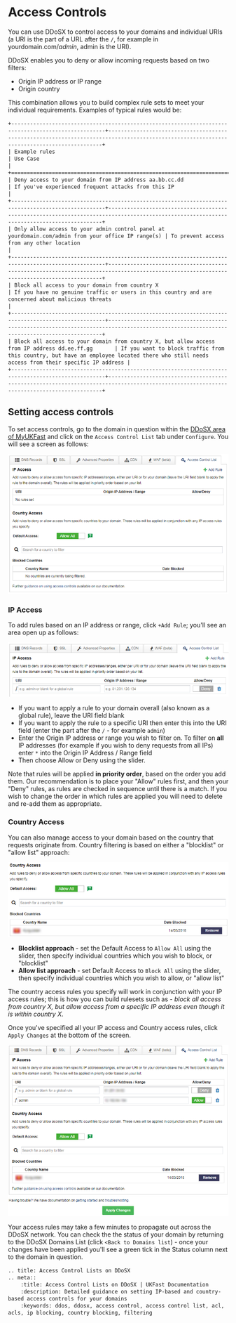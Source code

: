 # Access Controls

You can use DDoSX to control access to your domains and individual URIs (a URI is the part of a URL after the `/`, for example in yourdomain.com/*admin*, admin is the URI).

DDoSX enables you to deny or allow incoming requests based on two filters:

- Origin IP address or IP range
- Origin country

This combination allows you to build complex rule sets to meet your individual requirements. Examples of typical rules would be:

```eval_rst
+----------------------------------------------------------------------------------------------------+------------------------------------------------------------------------------------------------------------------------------------------+
| Example rules                                                                                      | Use Case                                                                                                                                 |
+====================================================================================================+==========================================================================================================================================+
| Deny access to your domain from IP address aa.bb.cc.dd                                             | If you've experienced frequent attacks from this IP                                                                                      |
+----------------------------------------------------------------------------------------------------+------------------------------------------------------------------------------------------------------------------------------------------+
| Only allow access to your admin control panel at yourdomain.com/admin from your office IP range(s) | To prevent access from any other location                                                                                                |
+----------------------------------------------------------------------------------------------------+------------------------------------------------------------------------------------------------------------------------------------------+
| Block all access to your domain from country X                                                     | If you have no genuine traffic or users in this country and are concerned about malicious threats                                        |
+----------------------------------------------------------------------------------------------------+------------------------------------------------------------------------------------------------------------------------------------------+
| Block all access to your domain from country X, but allow access from IP address dd.ee.ff.gg       | If you want to block traffic from this country, but have an employee located there who still needs access from their specific IP address |
+----------------------------------------------------------------------------------------------------+------------------------------------------------------------------------------------------------------------------------------------------+
```

## Setting access controls

To set access controls, go to the domain in question within the [DDoSX area of MyUKFast](https://my.ukfast.co.uk/ddosx/) and click on the `Access Control List` tab under `Configure`.  You will see a screen as follows:

![acl](files/acl.png)

### IP Access

To add rules based on an IP address or range, click `+Add Rule`; you'll see an area open up as follows:

![add_ip_filter](files/add_ip_filter.png)

- If you want to apply a rule to your domain overall (also known as a global rule), leave the URI field blank
- If you want to apply the rule to a specific URI then enter this into the URI field (enter the part after the `/` - for example `admin`)
- Enter the Origin IP address or range you wish to filter on.  To filter on **all** IP addresses (for example if you wish to deny requests from all IPs) enter `*` into the Origin IP Address / Range field
- Then choose Allow or Deny using the slider.

Note that rules will be applied **in priority order**, based on the order you add them.  Our recommendation is to place your "Allow" rules first, and then your "Deny" rules, as rules are checked in sequence until there is a match.  If you wish to change the order in which rules are applied you will need to delete and re-add them as appropriate.

### Country Access

You can also manage access to your domain based on the country that requests originate from.  Country filtering is based on either a "blocklist" or "allow list" approach:

![add_country_filter](files/add_country_filter.png)

- **Blocklist approach** - set the Default Access to `Allow All` using the slider, then specify individual countries which you wish to block, or "blocklist"
- **Allow list approach** - set Default Access to `Block All` using the slider, then specify individual countries which you wish to allow, or "allow list"

The country access rules you specify will work in conjunction with your IP access rules; this is how you can build rulesets such as - *block all access from country X, but allow access from a specific IP address even though it is within country X*.

Once you've specified all your IP access and Country access rules, click `Apply Changes` at the bottom of the screen.

![acl_rules](files/acl_rules.png)

Your access rules may take a few minutes to propagate out across the DDoSX network.  You can check the the status of your domain by returning to the DDoSX Domains List (click `<Back to Domains list`) - once your changes have been applied you'll see a green tick in the Status column next to the domain in question.




```eval_rst
.. title: Access Control Lists on DDoSX
.. meta::
    :title: Access Control Lists on DDoSX | UKFast Documentation
    :description: Detailed guidance on setting IP-based and country-based access controls for your domains
    :keywords: ddos, ddosx, access control, access control list, acl, acls, ip blocking, country blocking, filtering
```
